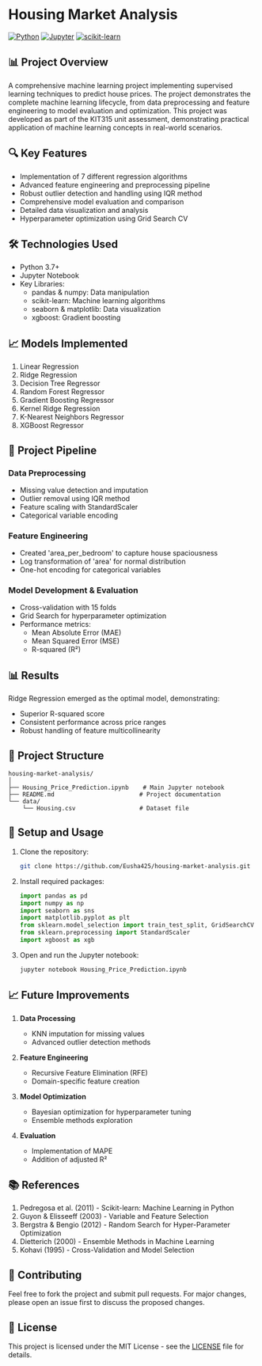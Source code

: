 # Housing Market Analysis

[![Python](https://img.shields.io/badge/Python-3.7+-blue.svg)](https://www.python.org)
[![Jupyter](https://img.shields.io/badge/Jupyter-Notebook-orange.svg)](https://jupyter.org/)
[![scikit-learn](https://img.shields.io/badge/scikit--learn-Latest-green.svg)](https://scikit-learn.org/)

## 📊 Project Overview
A comprehensive machine learning project implementing supervised learning techniques to predict house prices. The project demonstrates the complete machine learning lifecycle, from data preprocessing and feature engineering to model evaluation and optimization. This project was developed as part of the KIT315 unit assessment, demonstrating practical application of machine learning concepts in real-world scenarios.


## 🔍 Key Features
- Implementation of 7 different regression algorithms
- Advanced feature engineering and preprocessing pipeline
- Robust outlier detection and handling using IQR method
- Comprehensive model evaluation and comparison
- Detailed data visualization and analysis
- Hyperparameter optimization using Grid Search CV

## 🛠️ Technologies Used
- Python 3.7+
- Jupyter Notebook
- Key Libraries:
  - pandas & numpy: Data manipulation
  - scikit-learn: Machine learning algorithms
  - seaborn & matplotlib: Data visualization
  - xgboost: Gradient boosting

## 📈 Models Implemented
1. Linear Regression
2. Ridge Regression
3. Decision Tree Regressor
4. Random Forest Regressor
5. Gradient Boosting Regressor
6. Kernel Ridge Regression
7. K-Nearest Neighbors Regressor
8. XGBoost Regressor

## 🔄 Project Pipeline

### Data Preprocessing
- Missing value detection and imputation
- Outlier removal using IQR method
- Feature scaling with StandardScaler
- Categorical variable encoding

### Feature Engineering
- Created 'area_per_bedroom' to capture house spaciousness
- Log transformation of 'area' for normal distribution
- One-hot encoding for categorical variables

### Model Development & Evaluation
- Cross-validation with 15 folds
- Grid Search for hyperparameter optimization
- Performance metrics:
  - Mean Absolute Error (MAE)
  - Mean Squared Error (MSE)
  - R-squared (R²)

## 📊 Results
Ridge Regression emerged as the optimal model, demonstrating:
- Superior R-squared score
- Consistent performance across price ranges
- Robust handling of feature multicollinearity

## 📁 Project Structure
```
housing-market-analysis/
│
├── Housing_Price_Prediction.ipynb    # Main Jupyter notebook
├── README.md                        # Project documentation
└── data/                           
    └── Housing.csv                  # Dataset file
```

## 🚀 Setup and Usage
1. Clone the repository:
   ```bash
   git clone https://github.com/Eusha425/housing-market-analysis.git
   ```

2. Install required packages:
   ```python
   import pandas as pd
   import numpy as np
   import seaborn as sns
   import matplotlib.pyplot as plt
   from sklearn.model_selection import train_test_split, GridSearchCV
   from sklearn.preprocessing import StandardScaler
   import xgboost as xgb
   ```

3. Open and run the Jupyter notebook:
   ```bash
   jupyter notebook Housing_Price_Prediction.ipynb
   ```

## 📈 Future Improvements
1. **Data Processing**
   - KNN imputation for missing values
   - Advanced outlier detection methods

2. **Feature Engineering**
   - Recursive Feature Elimination (RFE)
   - Domain-specific feature creation

3. **Model Optimization**
   - Bayesian optimization for hyperparameter tuning
   - Ensemble methods exploration

4. **Evaluation**
   - Implementation of MAPE
   - Addition of adjusted R²

## 📚 References
1. Pedregosa et al. (2011) - Scikit-learn: Machine Learning in Python
2. Guyon & Elisseeff (2003) - Variable and Feature Selection
3. Bergstra & Bengio (2012) - Random Search for Hyper-Parameter Optimization
4. Dietterich (2000) - Ensemble Methods in Machine Learning
5. Kohavi (1995) - Cross-Validation and Model Selection

## 🤝 Contributing
Feel free to fork the project and submit pull requests. For major changes, please open an issue first to discuss the proposed changes.

## 📄 License
This project is licensed under the MIT License - see the [LICENSE](https://github.com/Eusha425/housing-market-analysis/blob/main/LICENSE) file for details.
